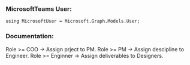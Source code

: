 ### MicrosoftTeams User:
`using MicrosoftUser = Microsoft.Graph.Models.User;`

### Documentation:
Role >= COO -> Assign prject to PM.
Role >= PM -> Assign descipline to Engineer.
Role >= Enginner -> Assign deliverables to Designers.